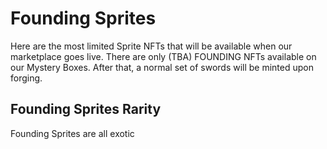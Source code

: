 # Founding Sprites

Here are the most limited Sprite NFTs that will be available when our marketplace goes live. There are only (TBA) FOUNDING NFTs available on our Mystery Boxes. After that, a normal set of swords will be minted upon forging.

## Founding Sprites Rarity

Founding Sprites are all exotic

